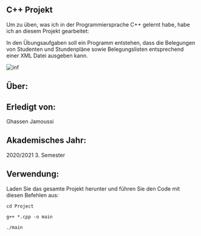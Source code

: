 ## C++ Projekt

Um zu üben, was ich in der Programmiersprache C++ gelernt habe, habe ich an diesem Projekt gearbeitet:

In den Übungsaufgaben soll ein Programm entstehen, dass die Belegungen von Studenten und Stundenpläne sowie Belegungslisten entsprechend einer XML Datei ausgeben kann.

![inf](https://scontent.ftxl2-1.fna.fbcdn.net/v/t1.15752-9/138124546_239129447836857_3381038905652885182_n.png?_nc_cat=104&ccb=2&_nc_sid=ae9488&_nc_eui2=AeFpP5IGeHJDwIPa39QdpTOfbZzErq6yuxNtnMSurrK7E8EeNk1qWfMYQEurrWXeYb8MkJ_X7fFOLL0QKX17J6zn&_nc_ohc=ajDWB2kFkA4AX8zcYNB&_nc_ht=scontent.ftxl2-1.fna&oh=40b0ed42de8f32f50670de8bb4517cc2&oe=6022EC52)

## Über:

## Erledigt von:

 Ghassen Jamoussi

## Akademisches Jahr:
 
 2020/2021 3. Semester

## Verwendung:

Laden Sie das gesamte Projekt herunter und führen Sie den Code mit diesen Befehlen aus: 

  `cd Project` 

  `g++ *.cpp -o main` 
   
  `./main`



